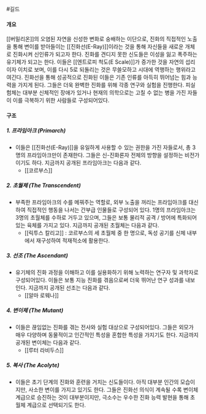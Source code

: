 #길드

#### 개요
 [[버밀리온]]의 오염된 자연을 신성한 변화로 숭배하는 이단으로, 진화의 직접적인 노출을 통해 변이를 받아들이는 [[진화선(E-Ray)]]이라는 것을 통해 자신들을 새로운 개체로 진화시켜 신인류가 되고자 한다. 진화를 견디지 못한 신도들은 이성을 잃고 폭주하는 유기체가 되고는 한다. 이들은 [[엔트로피 척도(E Scale)]]가 증가한 것을 자연의 섭리이자 이치로 보며, 이를 다시 5로 되돌리는 것은 무쓸모하고 시대에 역행하는 행위라고 여긴다.
 진화선을 통해 성공적으로 진화된 이들은 기존 인류를 아득히 뛰어넘는 힘과 능력을 가지게 된다. 그들은 더욱 완벽한 진화를 위해 각종 연구와 실험을 진행한다. 피실험체는 대부분 신체적인 장애가 있거나 현재의 의학으로는 고칠 수 없는 병을 가진 자들이 이를 극복하기 위한 사람들로 구성되어있다.
#### 구조
##### 1. **프라임아크** (Primarch)
   - 이들은 [[진화선(E-Ray)]]을 유일하게 사용할 수 있는 권한을 가진 자들로서, 총 3명의 프라임아크만이 존재한다. 그들은 신-진화론자 전체의 방향을 설정하는 비전가이기도 하다. 지금까지 공개된 프라임아크는 다음과 같다.
	   - [[코르부스]] 
##### 2. 초월체 (The Transcendent)
   - 부족한 프라임아크의 수를 메꿔주는 역할로, 외부 노출을 꺼리는 프라임아크를 대신하여 직접적인 행동을 나서는 간부급 인물들로 구성되어 있다. 1명의 프라임아크는 3명의 초월체를 수하로 거두고 있으며, 그들은 보통 물리적 공격 / 방어에 특화되어있는 육체를 가지고 있다. 지금까지 공개된 초월체는 다음과 같다.
	   - [[릭투스 칼리고]] : 코르부스의 세 초월체 중 한 명으로, 독성 공기를 신체 내부에서 재구성하여 적재적소에 활용한다.
##### 3.  선조 (The Ascendant)
   - 유기체의 진화 과정을 이해하고 이를 실용화하기 위해 노력하는 연구자 및 과학자로 구성되어있다. 이들은 보통 지능 진화를 겪음으로써 더욱 뛰어난 연구 성과를 내보인다. 지금까지 공개된 선조는 다음과 같다. 
	   - [[알마 로웨나]]
##### 4. 변이체 (The Mutant)
   - 이들은 끊임없는 진화를 겪는 전사와 실험 대상으로 구성되어있다. 그들은 외모가 매우 다양하며 동물적이고 인간적인 특성을 혼합한 특성을 가지기도 한다. 지금까지 공개된 변이체는 다음과 같다.
	   - [[루터 라비두스]]
##### 5. 복사 (The Acolyte)
   - 이들은 초기 단계의 진화와 훈련을 거치는 신도들이다. 아직 대부분 인간의 모습이지만, 사소한 변이를 가지고 있기도 한다. 그들은 진화선 의식이 계속될 수록 변이체 계급으로 승진하는 것이 대부분이지만, 극소수는 우수한 진화 능력 발현을 통해 초월체 계급으로 선택되기도 한다.